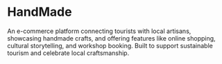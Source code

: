# HandMade
An e-commerce platform connecting tourists with local artisans, showcasing handmade crafts, and offering features like online shopping, cultural storytelling, and workshop booking. Built to support sustainable tourism and celebrate local craftsmanship.
